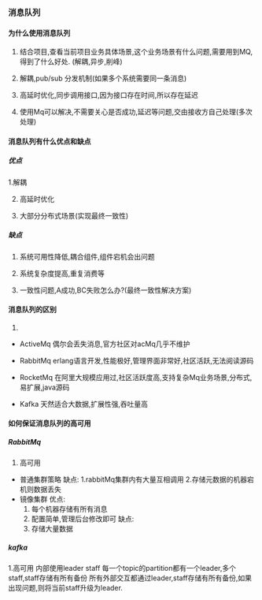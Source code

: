 ### 消息队列

#### 为什么使用消息队列

1. 结合项目,查看当前项目业务具体场景,这个业务场景有什么问题,需要用到MQ,得到了什么好处.
(解耦,异步,削峰)

2. 解耦,pub/sub 分发机制(如果多个系统需要同一条消息)

3. 高延时优化,同步调用接口,因为接口存在时间,所以存在延迟

4. 使用Mq可以解决,不需要关心是否成功,延迟等问题,交由接收方自己处理(多次处理)


#### 消息队列有什么优点和缺点

##### 优点

1.解耦

2. 高延时优化

3. 大部分分布式场景(实现最终一致性)

##### 缺点

1. 系统可用性降低,耦合组件,组件宕机会出问题

2. 系统复杂度提高,重复消费等

3. 一致性问题,A成功,BC失败怎么办?(最终一致性解决方案)

#### 消息队列的区别 

1.  
- ActiveMq
偶尔会丢失消息,官方社区对acMq几乎不维护

- RabbitMq
erlang语言开发,性能极好,管理界面非常好,社区活跃,无法阅读源码

- RocketMq
在阿里大规模应用过,社区活跃度高,支持复杂Mq业务场景,分布式,易扩展,java源码

- Kafka
 天然适合大数据,扩展性强,吞吐量高


 #### 如何保证消息队列的高可用

 ##### RabbitMq

 1. 高可用

 - 普通集群策略
 缺点:
 	1.rabbitMq集群内有大量互相调用
 	2.存储元数据的机器宕机则数据丢失
 - 镜像集群
 优点:
 	1. 每个机器存储有所有消息
 	2. 配置简单,管理后台修改即可
 缺点:
 	1. 存储大量数据
 ##### kafka
  1.高可用
  内部使用leader staff
  每一个topic的partition都有一个leader,多个staff,staff存储有所有备份
  所有外部交互都通过leader,staff存储有所有备份,如果出现问题,则将当前staff升级为leader.